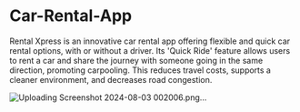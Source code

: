 # Car-Rental-App
 Rental Xpress is an innovative car rental app offering flexible and quick car rental options, with or without a driver. Its 'Quick Ride' feature allows users to rent a car and share the journey with someone going in the same direction, promoting carpooling. This reduces travel costs, supports a cleaner environment, and decreases road congestion.

![Uploading Screenshot 2024-08-03 002006.png…]()
